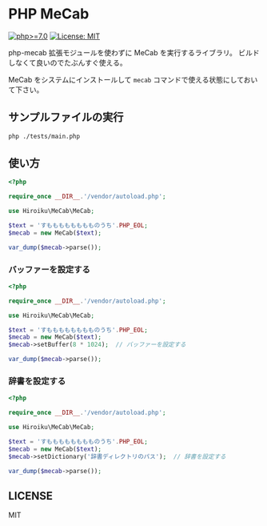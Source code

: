 # PHP MeCab

[![php>=7.0](https://img.shields.io/badge/php->%3D7.0-blue.svg)](LICENSE)
[![License: MIT](https://img.shields.io/badge/license-MIT-blue.svg)](LICENSE)

php-mecab 拡張モジュールを使わずに MeCab を実行するライブラリ。
ビルドしなくて良いのでたぶんすぐ使える。

MeCab をシステムにインストールして `mecab` コマンドで使える状態にしておいて下さい。

## サンプルファイルの実行

```sh
php ./tests/main.php
```

## 使い方

```php
<?php

require_once __DIR__.'/vendor/autoload.php';

use Hiroiku\MeCab\MeCab;

$text = 'すもももももももものうち'.PHP_EOL;
$mecab = new MeCab($text);

var_dump($mecab->parse());

```

### バッファーを設定する

```php
<?php

require_once __DIR__.'/vendor/autoload.php';

use Hiroiku\MeCab\MeCab;

$text = 'すもももももももものうち'.PHP_EOL;
$mecab = new MeCab($text);
$mecab->setBuffer(8 * 1024);  // バッファーを設定する

var_dump($mecab->parse());
```

### 辞書を設定する

```php
<?php

require_once __DIR__.'/vendor/autoload.php';

use Hiroiku\MeCab\MeCab;

$text = 'すもももももももものうち'.PHP_EOL;
$mecab = new MeCab($text);
$mecab->setDictionary('辞書ディレクトリのパス');  // 辞書を設定する

var_dump($mecab->parse());
```

## LICENSE

MIT
